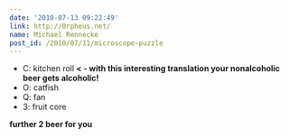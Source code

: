 ```yaml
---
date: '2010-07-13 09:22:49'
link: http://0rpheus.net/
name: Michael Rennecke
post_id: /2010/07/11/microscope-puzzle
---
```


* C: kitchen roll <strong>&lt; - with this interesting translation your nonalcoholic beer gets alcoholic!</strong>
* O: catfish
* Q: fan
* 3: fruit core

<strong>further 2 beer for you</strong>
